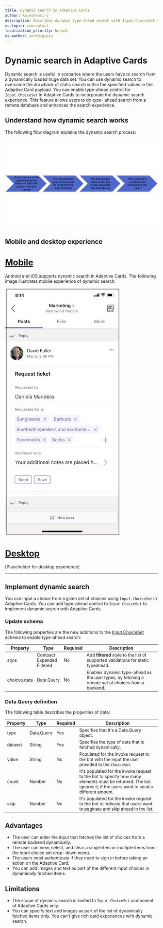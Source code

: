 ```yaml
---
title: Dynamic search in Adaptive Cards 
author: Rajeshwari-v
description: Describes dynamic type-ahead search with Input.ChoiceSet control in Adaptive Cards 
ms.topic: conceptual
localization_priority: Normal
ms.author: surbhigupta
---
```


# Dynamic search in Adaptive Cards  

Dynamic search is useful in scenarios where the users have to search from a dynamically loaded huge data set. You can use dynamic search to overcome the drawback of static search within the specified values in the Adaptive Card payload. You can enable type-ahead control for `Input.ChoiceSet` in Adaptive Cards to incorporate the dynamic search experience. This feature allows users to do type- ahead search from a remote database and enhances the search experience.
 
## Understand how dynamic search works

The following flow diagram explains the dynamic search process: 

![Dynamic type-ahead search](../../assets/images/cards/dynamic-type-ahead-search-flow.png)

## Mobile and desktop experience

# [Mobile](#tab/mobile)

Android and iOS supports dynamic search in Adaptive Cards. The following image illustrates mobile experience of dynamic search:

![Mobile experience](../../assets/images/cards/mobile-type-ahead-search.png)


# [Desktop](#tab/desktop)

[Placeholder for desktop experience]


---

## Implement dynamic search

You can input a choice from a given set of choices using `Input.ChoiceSet` in Adaptive Cards. You can add type-ahead control to `Input.ChoiceSet` to implement dynamic search with Adaptive Cards.

### Update schema

The following properties are the new additions to the [Input.ChoiceSet](https://adaptivecards.io/explorer/Input.ChoiceSet.html) schema to enable type-ahead search:

| Property	| Type | Required | Description |
|-----------|------|----------|-------------|
| style | Compact <br/> Expanded <br/> Filtered | No | Add **filtered** style to the list of supported validations for static typeahead.|
| choices.data | Data.Query | No | Enables dynamic type-ahead as the user types, by fetching a remote set of choices from a backend. |

### Data.Query definition

The following table describes the properties of data:

| Property	| Type | Required | Description |
|-----------|------|----------|-------------|
| type | Data.Query	| Yes |	Specifies that it's a Data.Query object.|
| dataset | String | Yes | Specifies the type of data that is fetched dynamically. |
| value	| String | No | Populated for the invoke request to the bot with the input the user provided to the `ChoiceSet`. |
| count	| Number | No | It's populated for the invoke request to the bot to specify how many elements must be returned. The bot ignores it, if the users want to send a different amount. | 
| skip | Number | No | It's populated for the invoke request to the bot to indicate that users want to paginate and skip ahead in the list. |

## Advantages

* The user can enter the input that fetches the list of choices from a remote backend dynamically.
* The user can view, select, and clear a single item or multiple items from the input choice set drop- down menu.
* The users must authenticate if they need to sign in before taking an action on the Adaptive Card.
* You can add images and text as part of the different input choices in dynamically fetched items.

## Limitations

* The scope of dynamic search is limited to `Input.ChoiceSet` component of Adaptive Cards only.
* You can specify text and images as part of the list of dynamically fetched items only. You can't give rich card experiences with dynamic search. 
